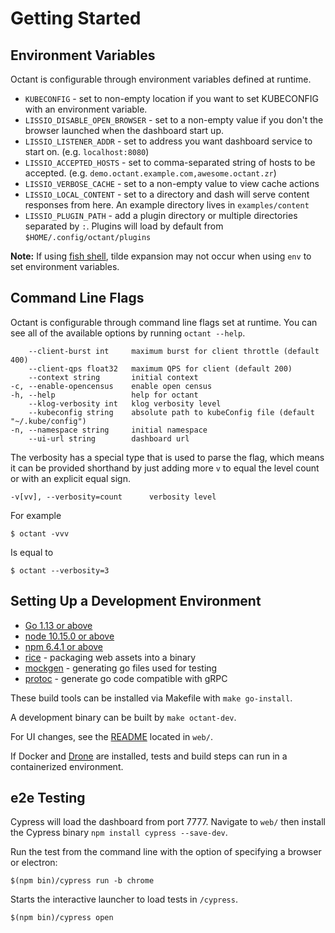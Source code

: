 # Getting Started

## Environment Variables

Octant is configurable through environment variables defined at runtime.

* `KUBECONFIG` - set to non-empty location if you want to set KUBECONFIG with an environment variable.
* `LISSIO_DISABLE_OPEN_BROWSER` - set to a non-empty value if you don't the browser launched when the dashboard start up.
* `LISSIO_LISTENER_ADDR` - set to address you want dashboard service to start on. (e.g. `localhost:8080`)
* `LISSIO_ACCEPTED_HOSTS` - set to comma-separated string of hosts to be accepted. (e.g. `demo.octant.example.com,awesome.octant.zr`)
* `LISSIO_VERBOSE_CACHE` - set to a non-empty value to view cache actions
* `LISSIO_LOCAL_CONTENT` - set to a directory and dash will serve content responses from here. An example directory lives in `examples/content`
* `LISSIO_PLUGIN_PATH` - add a plugin directory or multiple directories separated by `:`. Plugins will load by default from `$HOME/.config/octant/plugins`

**Note:** If using [fish shell](https://fishshell.com), tilde expansion may not occur when using `env` to set environment variables.

## Command Line Flags

Octant is configurable through command line flags set at runtime. You can see all of the available options by
running `octant --help`.

        --client-burst int     maximum burst for client throttle (default 400)
        --client-qps float32   maximum QPS for client (default 200)
        --context string       initial context
    -c, --enable-opencensus    enable open census
    -h, --help                 help for octant
        --klog-verbosity int   klog verbosity level
        --kubeconfig string    absolute path to kubeConfig file (default "~/.kube/config")
    -n, --namespace string     initial namespace
        --ui-url string        dashboard url

The verbosity has a special type that is used to parse the flag, which means it can be provided
shorthand by just adding more `v` to equal the level count or with an explicit equal sign.

    -v[vv], --verbosity=count      verbosity level

For example

    $ octant -vvv

Is equal to

    $ octant --verbosity=3

## Setting Up a Development Environment

* [Go 1.13 or above](https://golang.org/dl/)
* [node 10.15.0 or above](https://nodejs.org/en/)
* [npm 6.4.1 or above](https://www.npmjs.com/get-npm)
* [rice](https://github.com/GeertJohan/go.rice) - packaging web assets into a binary
* [mockgen](https://github.com/golang/mock) - generating go files used for testing
* [protoc](https://github.com/golang/protobuf) - generate go code compatible with gRPC

These build tools can be installed via Makefile with `make go-install`.

A development binary can be built by `make octant-dev`.

For UI changes, see the [README](/web/README.md) located in `web/`.

If Docker and [Drone](/docs/drone.md) are installed, tests and build steps can run in a containerized environment.

## e2e Testing

Cypress will load the dashboard from port 7777. Navigate to `web/` then install the Cypress binary `npm install cypress --save-dev`.

Run the test from the command line with the option of specifying a browser or electron:

`$(npm bin)/cypress run -b chrome`

Starts the interactive launcher to load tests in `/cypress`.

`$(npm bin)/cypress open`

